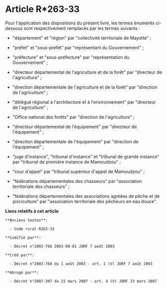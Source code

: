 # Article R*263-33

Pour l'application des dispositions du présent livre, les termes énumérés ci-dessous sont respectivement remplacés par les
termes suivants :

- "département" et "région" par "collectivité territoriale de Mayotte" ;

- "préfet" et "sous-préfet" par "représentant du Gouvernement" ;

- "préfecture" et "sous-préfecture" par "représentation du Gouvernement" ;

- "directeur départemental de l'agriculture et de la forêt" par "directeur de l'agriculture" ;

- "direction départementale de l'agriculture et de la forêt" par "direction de l'agriculture" ;

- "délégué régional à l'architecture et à l'environnement" par "directeur de l'agriculture" ;

- "Office national des forêts" par "direction de l'agriculture" ;

- "directeur départemental de l'équipement" par "directeur de l'équipement" ;

- "direction départementale de l'équipement" par "direction de l'équipement" ;

- "juge d'instance", "tribunal d'instance" et "tribunal de grande instance" par "tribunal de première instance de
Mamoudzou" ;

- "cour d'appel" par "tribunal supérieur d'appel de Mamoudzou" ;

- "fédérations départementales des chasseurs" par "association territoriale des chasseurs" ;

- "fédérations départementales des associations agréées de pêche et de pisciculture" par "association territoriale des
pêcheurs en eau douce".

**Liens relatifs à cet article**

	**Anciens textes**:

	  - Code rural R263-33

	**Codifié par**:

	  - Décret n°2003-768 2003-08-01 JORF 7 août 2003

	**Créé par**:

	  - Décret n°2003-768 du 1 août 2003 - art. 1 (V) JORF 7 août 2003

	**Abrogé par**:

	  - Décret n°2007-397 du 22 mars 2007 - art. 4 (V) JORF 23 mars 2007
